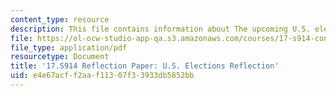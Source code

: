 ```yaml
---
content_type: resource
description: This file contains information about The upcoming U.S. election.
file: https://ol-ocw-studio-app-qa.s3.amazonaws.com/courses/17-s914-conversations-you-cant-have-on-campus-race-ethnicity-gender-and-identity-spring-2012/e4e67acff2aaf11307f33933db5852bb_MIT17_S914S12_us2.pdf
file_type: application/pdf
resourcetype: Document
title: '17.S914 Reflection Paper: U.S. Elections Reflection'
uid: e4e67acf-f2aa-f113-07f3-3933db5852bb
---
```

